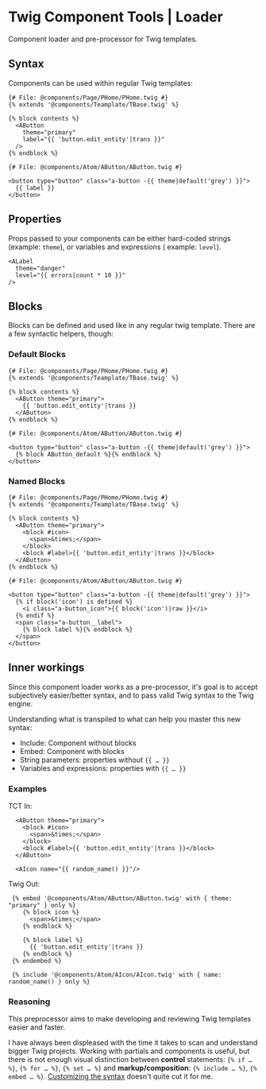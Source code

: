 # Twig Component Tools | Loader

Component loader and pre-processor for Twig templates.

## Syntax

Components can be used within regular Twig templates:

```twig
{# File: @components/Page/PHome/PHome.twig #}
{% extends '@components/Teamplate/TBase.twig' %} 

{% block contents %} 
  <AButton
    theme="primary"
    label="{{ 'button.edit_entity'|trans }}"
  />
{% endblock %}
```

```twig
{# File: @components/Atom/AButton/AButton.twig #}

<button type="button" class="a-button -{{ theme|default('grey') }}">
  {{ label }}
</button>
```

## Properties

Props passed to your components can be either hard-coded strings (example: `theme`), or variables and expressions (
example: `level`).

```twig
<ALabel
  theme="danger"
  level="{{ errors|count * 10 }}"
/>
```

## Blocks

Blocks can be defined and used like in any regular twig template. There are a few syntactic helpers, though:

### Default Blocks

```twig
{# File: @components/Page/PHome/PHome.twig #}
{% extends '@components/Teamplate/TBase.twig' %} 

{% block contents %} 
  <AButton theme="primary">
    {{ 'button.edit_entity'|trans }}
  </AButton>
{% endblock %}
```

```twig
{# File: @components/Atom/AButton/AButton.twig #}

<button type="button" class="a-button -{{ theme|default('grey') }}">
  {% block AButton_default %}{% endblock %}
</button>
```

### Named Blocks

```twig
{# File: @components/Page/PHome/PHome.twig #}
{% extends '@components/Teamplate/TBase.twig' %} 

{% block contents %} 
  <AButton theme="primary">
    <block #icon>
      <span>&times;</span>
    </block>
    <block #label>{{ 'button.edit_entity'|trans }}</block>
  </AButton>
{% endblock %}
```

```twig
{# File: @components/Atom/AButton/AButton.twig #}

<button type="button" class="a-button -{{ theme|default('grey') }}">
  {% if block('icon') is defined %}
    <i class="a-button_icon">{{ block('icon')|raw }}</i>
  {% endif %}
  <span class="a-button__label">
    {% block label %}{% endblock %}
  </span>
</button>
```

## Inner workings

Since this component loader works as a pre-processor, it's goal is to accept subjectively easier/better syntax, and to
pass valid Twig syntax to the Twig engine.

Understanding what is transpiled to what can help you master this new syntax:

* Include: Component without blocks
* Embed: Component with blocks
* String parameters: properties without `{{ … }}`
* Variables and expressions: properties with `{{ … }}`

### Examples

TCT In:

```twig
  <AButton theme="primary">
    <block #icon>
      <span>&times;</span>
    </block>
    <block #label>{{ 'button.edit_entity'|trans }}</block>
  </AButton>
  
  <AIcon name="{{ random_name() }}"/>
```

Twig Out:

```twig
 {% embed '@components/Atom/AButton/AButton.twig' with { theme: "primary" } only %}
    {% block icon %}
      <span>&times;</span>
    {% endblock %}
    
    {% block label %}
      {{ 'button.edit_entity'|trans }}
    {% endblock %}
 {% endembed %} 
 
 {% include '@components/Atom/AIcon/AIcon.twig' with { name: random_name() } only %}
```

### Reasoning

This preprocessor aims to make developing and reviewing Twig templates easier and faster.

I have always been displeased with the time it takes to scan and understand bigger Twig projects.
Working with partials and components is useful, but there is not enough visual distinction between **control**
statements: `{% if … %}`, `{% for … %}`, `{% set … %}` and **markup/composition**: `{% include … %}`, `{% embed … %}`.
[Customizing the syntax](https://twig.symfony.com/doc/2.x/recipes.html#customizing-the-syntax) doesn't quite cut it for
me.
